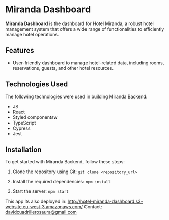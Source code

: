 # Miranda Dashboard

**Miranda Dashboard** is the dashboard for Hotel Miranda, a robust hotel management system that offers a wide range of functionalities to efficiently manage hotel operations.

## Features

- User-friendly dashboard to manage hotel-related data, including rooms, reservations, guests, and other hotel resources.

## Technologies Used

The following technologies were used in building Miranda Backend:

- JS
- React
- Styled componentsw
- TypeScript
- Cypress
- Jest

## Installation

To get started with Miranda Backend, follow these steps:

1. Clone the repository using Git:
   `git clone <repository_url>`

2. Install the required dependencies:
   `npm install`

3. Start the server:
   `npm start`

This app its also deployed in: http://hotel-miranda-dashboard.s3-website.eu-west-3.amazonaws.com/
Contact: davidcuadrillerosaura@gmail.com
